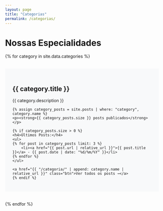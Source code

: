 ```yaml
---
layout: page
title: "Categorias"
permalink: /categorias/
---
```


# Nossas Especialidades

{% for category in site.data.categories %}
<div class="category-card" style="border-left: 4px solid {{ category.color }}; padding: 1.5rem; margin: 2rem 0; background: #f8f9fa;">
    <h2>{{ category.title }}</h2>
    <p>{{ category.description }}</p>
    
    {% assign category_posts = site.posts | where: "category", category.name %}
    <p><strong>{{ category_posts.size }} posts publicados</strong></p>
    
    {% if category_posts.size > 0 %}
    <h4>Últimos Posts:</h4>
    <ul>
    {% for post in category_posts limit: 3 %}
        <li><a href="{{ post.url | relative_url }}">{{ post.title }}</a> - {{ post.date | date: "%d/%m/%Y" }}</li>
    {% endfor %}
    </ul>
    
    <a href="{{ "/categoria/" | append: category.name | relative_url }}" class="btn">Ver todos os posts →</a>
    {% endif %}
</div>
{% endfor %}
